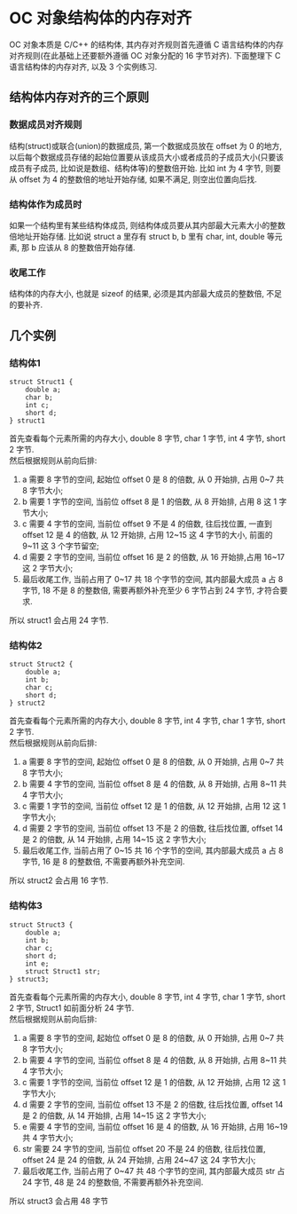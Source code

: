 # OC 对象结构体的内存对齐

OC 对象本质是 C/C++ 的结构体, 其内存对齐规则首先遵循 C 语言结构体的内存对齐规则(在此基础上还要额外遵循 OC 对象分配的 16 字节对齐). 下面整理下 C 语言结构体的内存对齐, 以及 3 个实例练习.

## 结构体内存对齐的三个原则

### 数据成员对齐规则

结构(struct)或联合(union)的数据成员, 第一个数据成员放在 offset 为 0 的地方, 以后每个数据成员存储的起始位置要从该成员大小或者成员的子成员大小(只要该成员有子成员, 比如说是数组、结构体等)的整数倍开始. 比如 int 为 4 字节, 则要从 offset 为 4 的整数倍的地址开始存储, 如果不满足, 则空出位置向后找.

### 结构体作为成员时

如果一个结构里有某些结构体成员, 则结构体成员要从其内部最大元素大小的整数倍地址开始存储. 比如说 struct a 里存有 struct b, b 里有 char, int, double 等元素, 那 b 应该从 8 的整数倍开始存储.

### 收尾工作

结构体的内存大小, 也就是 sizeof 的结果, 必须是其内部最大成员的整数倍, 不足的要补齐.

## 几个实例

### 结构体1

```
struct Struct1 {
    double a;
    char b;
    int c;
    short d;
} struct1
```
首先查看每个元素所需的内存大小, double 8 字节, char 1 字节, int 4 字节, short 2 字节.  
然后根据规则从前向后排:

1. a 需要 8 字节的空间, 起始位 offset 0 是 8 的倍数, 从 0 开始排, 占用 0~7 共 8 字节大小;
2. b 需要 1 字节的空间, 当前位 offset 8 是 1 的倍数, 从 8 开始排, 占用 8 这 1 字节大小;
3. c 需要 4 字节的空间, 当前位 offset 9 不是 4 的倍数, 往后找位置, 一直到 offset 12 是 4 的倍数, 从 12 开始排, 占用 12~15 这 4 字节的大小, 前面的 9~11 这 3 个字节留空;
4. d 需要 2 字节的空间, 当前位 offset 16 是 2 的倍数, 从 16 开始排,占用 16~17 这 2 字节大小;
5. 最后收尾工作, 当前占用了 0~17 共 18 个字节的空间, 其内部最大成员 a 占 8 字节, 18 不是 8 的整数倍, 需要再额外补充至少 6 字节占到 24 字节, 才符合要求.  

所以 struct1 会占用 24 字节.

### 结构体2

```
struct Struct2 {
    double a;
    int b;
    char c;
    short d;
} struct2
```
首先查看每个元素所需的内存大小, double 8 字节, int 4 字节, char 1 字节, short 2 字节.  
然后根据规则从前向后排:

1. a 需要 8 字节的空间, 起始位 offset 0 是 8 的倍数, 从 0 开始排, 占用 0~7 共 8 字节大小;
2. b 需要 4 字节的空间, 当前位 offset 8 是 4 的倍数, 从 8 开始排, 占用 8~11 共 4 字节大小;
3. c 需要 1 字节的空间, 当前位 offset 12 是 1 的倍数, 从 12 开始排, 占用 12 这 1 字节大小;
4. d 需要 2 字节的空间, 当前位 offset 13 不是 2 的倍数, 往后找位置, offset 14 是 2 的倍数, 从 14 开始排, 占用 14~15 这 2 字节大小;
5. 最后收尾工作, 当前占用了 0~15 共 16 个字节的空间, 其内部最大成员 a 占 8 字节, 16 是 8 的整数倍, 不需要再额外补充空间.

所以 struct2 会占用 16 字节.

### 结构体3

```
struct Struct3 {
    double a;
    int b;
    char c;
    short d;
    int e;
    struct Struct1 str;
} struct3;
```
首先查看每个元素所需的内存大小, double 8 字节, int 4 字节, char 1 字节, short 2 字节, Struct1 如前面分析 24 字节.  
然后根据规则从前向后排:

1. a 需要 8 字节的空间, 起始位 offset 0 是 8 的倍数, 从 0 开始排, 占用 0~7 共 8 字节大小;
2. b 需要 4 字节的空间, 当前位 offset 8 是 4 的倍数, 从 8 开始排, 占用 8~11 共 4 字节大小;
3. c 需要 1 字节的空间, 当前位 offset 12 是 1 的倍数, 从 12 开始排, 占用 12 这 1 字节大小;
4. d 需要 2 字节的空间, 当前位 offset 13 不是 2 的倍数, 往后找位置, offset 14 是 2 的倍数, 从 14 开始排, 占用 14~15 这 2 字节大小;
5. e 需要 4 字节的空间, 当前位 offset 16 是 4 的倍数, 从 16 开始排, 占用 16~19 共 4 字节大小;
6. str 需要 24 字节的空间, 当前位 offset 20 不是 24 的倍数, 往后找位置, offset 24 是 24 的倍数, 从 24 开始排, 占用 24~47 这 24 字节大小;
7. 最后收尾工作, 当前占用了 0~47 共 48 个字节的空间, 其内部最大成员 str 占 24 字节, 48 是 24 的整数倍, 不需要再额外补充空间.

所以 struct3 会占用 48 字节